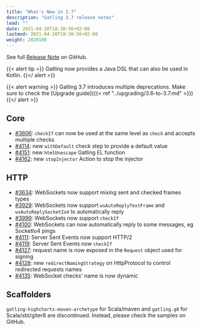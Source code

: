 ```yaml
---
title: "What's New in 3.7"
description: "Gatling 3.7 release notes"
lead: ""
date: 2021-04-20T18:30:56+02:00
lastmod: 2021-04-20T18:30:56+02:00
weight: 2020100
---
```


See full [Release Note](https://github.com/gatling/gatling/milestone/100?closed=1) on GitHub.

{{< alert tip >}}
Gatling now provides a Java DSL that can also be used in Kotlin.
{{</ alert >}}

{{< alert warning >}}
Gatling 3.7 introduces multiple deprecations. Make sure to check the [Upgrade guide]({{< ref "../upgrading/3.6-to-3.7.md" >}})
{{</ alert >}}

## Core

* [#3806](https://github.com/gatling/gatling/issues/3806): `checkIf` can now be used at the same level as `check` and accepts multiple checks
* [#4114](https://github.com/gatling/gatling/issues/4114): new `withDefault` check step to provide a default value
* [#4151](https://github.com/gatling/gatling/issues/4151): new `htmlUnescape` Gatling EL function
* [#4162](https://github.com/gatling/gatling/issues/4162): new `stopInjector` Action to stop the injector

## HTTP

* [#3634](https://github.com/gatling/gatling/issues/3634): WebSockets now support mixing sent and checked frames types
* [#3929](https://github.com/gatling/gatling/issues/3929): WebSockets now support `wsAutoReplyTextFrame` and `wsAutoReplySocketIo4` to automatically reply
* [#3999](https://github.com/gatling/gatling/issues/3999): WebSockets now support `checkIf`
* [#4100](https://github.com/gatling/gatling/pull/4100): WebSockets can now automatically reply to some messages, eg SocketIo4 pings
* [#4111](https://github.com/gatling/gatling/issues/4111): Server Sent Events now support HTTP/2
* [#4119](https://github.com/gatling/gatling/issues/4119): Server Sent Events now `checkIf`
* [#4127](https://github.com/gatling/gatling/issues/4127): request name is now exposed in the `Request` object used for signing
* [#4128](https://github.com/gatling/gatling/issues/4128): new `redirectNamingStrategy` on HttpProtocol to control redirected requests names
* [#4135](https://github.com/gatling/gatling/issues/4135): WebSocket checks' name is now dynamic



## Scaffolders

`gatling-highcharts-maven-archetype` for Scala/maven and `gatling.g8` for Scala/sbt/giter8 are discontinued. Instead, please check the samples on GitHub.
